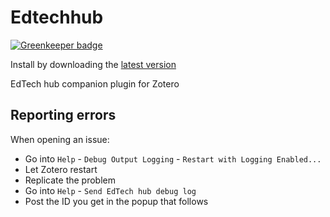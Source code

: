 Edtechhub
=================

[![Greenkeeper badge](https://badges.greenkeeper.io/edtechhub/zotero-edtechhub.svg)](https://greenkeeper.io/)

Install by downloading the [latest version](https://github.com/edtechhub/zotero-edtechhub/releases/latest)

EdTech hub companion plugin for Zotero

## Reporting errors

When opening an issue:

* Go into `Help` - `Debug Output Logging` - `Restart with Logging Enabled...`
* Let Zotero restart
* Replicate the problem
* Go into `Help` - `Send EdTech hub debug log`
* Post the ID you get in the popup that follows

